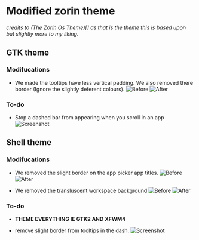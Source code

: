 # Modified zorin theme
_credits to (The Zorin Os Theme)[] as that is the theme this is based upon but slightly more to my liking._

## GTK theme

### Modifucations
- We made the tooltips have less vertical padding. We also removed there border (Ignore the slightly deferent colours).
![Before](./)
![After](./)

### To-do
- Stop a dashed bar from appearing when you scroll in an app
![Screenshot](./)

## Shell theme

### Modifucations
- We removed the slight border on the app picker app titles.
![Before](./)
![After](./)

- We removed the transluscent workspace background
![Before](./)
![After](./)

### To-do
- **THEME EVERYTHING IE GTK2 AND XFWM4**

- remove slight border from tooltips in the dash.
![Screenshot](./)
